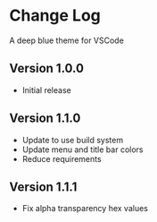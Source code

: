 # Change Log

A deep blue theme for VSCode

## Version 1.0.0
* Initial release

## Version 1.1.0
* Update to use build system
* Update menu and title bar colors
* Reduce requirements

## Version 1.1.1
* Fix alpha transparency hex values
